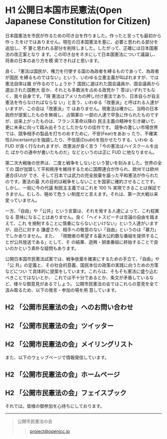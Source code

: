 H1 公開日本国市民憲法(Open Japanese Constitution for Citizen)
==============================================================
  日本国憲法を市民が作るための叩き台を作りました。作ったと言っても最初から作っ
たをけではありません。現在の日本国憲法を基に、必要と思われる部分を追加し、不
要と思われる部分を削除しました。したがって、正確には日本国憲法の改正案となり
ます。この叩き台をネタにして日本国憲法について議論し、将来の日本のあり方を模
索できればと思います。

良く、「憲法は国民が、権力を行使する国の為政者を縛るものであって、為政者が国民
を縛るものではない」という、いわゆる立憲主義が叫ばれますが、では憲法自体は誰
が作るのでしょうか？ 国民に選ばれた国会議員か、国会議員から選出された国務大
臣か、それとも多数派を占める政党か？ 答はいずれでもなく、我々自身です。「現
憲法はアメリカの押し付け憲法であり、日本自らが自主憲法を作らなければならな
い」と言う、いわゆる「改憲派」と呼ばれる人達がいますが、この会は「改憲派」で
はありません。現憲法は確かに、当時の日本政府が提案したものを無視し、占領軍の
一部の人達で早急に作られたものですが、出来上がったものは、フランス革命以降の
民主主義の精神を引き継いで、更に未来に向って踏み出そうとしたかなりの佳作です。
競争の激しい市場世界では、競争相手の製品を打ちのめすために、不安(Fear)をあおっ
たり、不確実性(Uncertainty)を強調したり、不信感(Doubt)を抱かせたりする、いわゆ
る FUD が良く行なわれますが、改憲派が良く言う「今の憲法はハイスクールを出た
ばかりの連中が書いたものだ」などというのは正に FUD に他なりません。 

第二次大戦後の世界は、二度と戦争をしないという誓いを刻みました。世界の全ての
国が加盟して平和秩序を維持するために国際連合が作られ、欧州では欧州連合(EU)が
でき、そして日本では武力の完全放棄を謳った平和憲法が作られたのです。憲法の最
大の目的は戦争をしないことを国家に確約させることです。しかし、一般に今の代議
制民主主義ではこれを 100 % 実現できることは保証できません。むしろ、極めて危う
い制度だと言えます。それは、第一次大戦以来変っていません。

一方、「自由」や「公共」という言葉は、それを発する人達によって、これ程異なる
意味になることはありません。良く「ヘイトスピーチは言論の自由を踏まえて、これ
を規制することに慎重にならないといけない」という人達がいますが、自己に対する
謙虚さや、相手への敬意のない「自由」というのは「暴力」でしかありません。また、
「視聴者の希望する最大公約数な番組を提供することが公共放送である」として、そ
の結果、遊興・娯楽番組に終始することで良いのかという素朴な疑問もあります。

公開日本国市民憲法試案では、戦争放棄を確実にするための手立て、「自由」や「公
共」の定義と、その社会的意義、国民本位の政策の実践に向うための方策などについ
て具体的に提案をしています。これらは、そもそも憲法に盛り込むべきことではないとか、
これでは不十分であるとか、条文が矛盾しているなど、様々な御意見があるでしょう。
公開市民憲法の会ではこれらの意見を全て汲み取るため、以下の発言・参加の場を用
意しています。  

H2 「公開市民憲法の会」へのお問い合わせ
-----------------------------------------  

H2 「公開市民憲法の会」ツイッター
-----------------------------------  

H2 「公開市民憲法の会」メイリングリスト
------------------------------------------  


  
  
また、以下のウェッブページで情報発信しています。
  
  
H2 「公開市民憲法の会」ホームページ
-------------------------------------  
  
H2 「公開市民憲法の会」フェイスブック
---------------------------------------  
  

それでは。皆様の御参加を心待ちにしております。

---
> 公開市民憲法の会 
> > project@openjcc.jp
